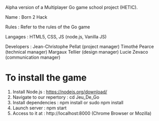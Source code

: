 Alpha version of a Multiplayer Go game school project (HETIC).

Name : Born 2 Hack

Rules : Refer to the rules of the Go game

Langages : HTML5, CSS, JS (node.js, Vanilla JS)

Developers : Jean-Christophe Pellat (project manager) Timothé Pearce (technical manager) Margaux Tellier (design manager) Lucie Zevaco (communication manager)


# To install the game #

1. Install Node.js : https://nodejs.org/download/
2. Navigate to our repertory : cd Jeu_De_Go
3. Install dependencies : npm install or sudo npm install
4. Launch server : npm start
5. Access to it at : http://localhost:8000 (Chrome Browser or Mozilla)